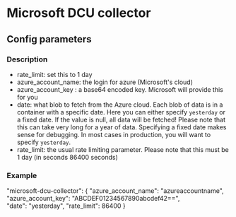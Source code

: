 
# Microsoft DCU collector

## Config parameters

### Description
  * rate_limit: set this to 1 day
  * azure_account_name: the login for azure (Microsoft's cloud)
  * azure_account_key : a base64 encoded key. Microsoft will provide this for you
  * date: what blob to fetch from the Azure cloud. Each blob of data is in a container with a specific date.
Here you can either specify ```yesterday``` or a fixed date. If the value is null, all data will be fetched!
Please note that this can take very long for a year of data. Specifying a fixed date makes sense for debugging.
In most cases in production, you will want to specify ```yesterday```.
  * rate_limit: the usual rate limiting parameter. Please note that this must be 1 day (in seconds 86400 seconds)



### Example
 "microsoft-dcu-collector": {
        "azure_account_name": "azureaccountname",
        "azure_account_key": "ABCDEF01234567890abcdef42==",   
        "date": "yesterday",
        "rate_limit": 86400
 }

